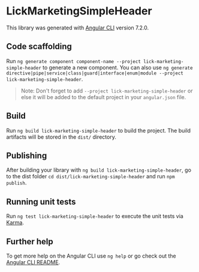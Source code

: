 # LickMarketingSimpleHeader

This library was generated with [Angular CLI](https://github.com/angular/angular-cli) version 7.2.0.

## Code scaffolding

Run `ng generate component component-name --project lick-marketing-simple-header` to generate a new component. You can also use `ng generate directive|pipe|service|class|guard|interface|enum|module --project lick-marketing-simple-header`.
> Note: Don't forget to add `--project lick-marketing-simple-header` or else it will be added to the default project in your `angular.json` file. 

## Build

Run `ng build lick-marketing-simple-header` to build the project. The build artifacts will be stored in the `dist/` directory.

## Publishing

After building your library with `ng build lick-marketing-simple-header`, go to the dist folder `cd dist/lick-marketing-simple-header` and run `npm publish`.

## Running unit tests

Run `ng test lick-marketing-simple-header` to execute the unit tests via [Karma](https://karma-runner.github.io).

## Further help

To get more help on the Angular CLI use `ng help` or go check out the [Angular CLI README](https://github.com/angular/angular-cli/blob/master/README.md).
